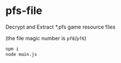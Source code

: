 
# pfs-file

Decrypt and Extract *.pfs game resource files

(the file magic number is `pf8`/`pf6`)

```sh
npm i
node main.js
```
